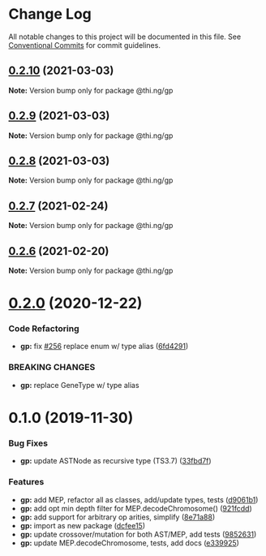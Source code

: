 # Change Log

All notable changes to this project will be documented in this file.
See [Conventional Commits](https://conventionalcommits.org) for commit guidelines.

## [0.2.10](https://github.com/thi-ng/umbrella/compare/@thi.ng/gp@0.2.9...@thi.ng/gp@0.2.10) (2021-03-03)

**Note:** Version bump only for package @thi.ng/gp





## [0.2.9](https://github.com/thi-ng/umbrella/compare/@thi.ng/gp@0.2.8...@thi.ng/gp@0.2.9) (2021-03-03)

**Note:** Version bump only for package @thi.ng/gp





## [0.2.8](https://github.com/thi-ng/umbrella/compare/@thi.ng/gp@0.2.7...@thi.ng/gp@0.2.8) (2021-03-03)

**Note:** Version bump only for package @thi.ng/gp





## [0.2.7](https://github.com/thi-ng/umbrella/compare/@thi.ng/gp@0.2.6...@thi.ng/gp@0.2.7) (2021-02-24)

**Note:** Version bump only for package @thi.ng/gp





## [0.2.6](https://github.com/thi-ng/umbrella/compare/@thi.ng/gp@0.2.5...@thi.ng/gp@0.2.6) (2021-02-20)

**Note:** Version bump only for package @thi.ng/gp





# [0.2.0](https://github.com/thi-ng/umbrella/compare/@thi.ng/gp@0.1.35...@thi.ng/gp@0.2.0) (2020-12-22)


### Code Refactoring

* **gp:** fix [#256](https://github.com/thi-ng/umbrella/issues/256) replace enum w/ type alias ([6fd4291](https://github.com/thi-ng/umbrella/commit/6fd4291eb2be4baae93b3f365478f73990e044b0))


### BREAKING CHANGES

* **gp:** replace GeneType w/ type alias





# 0.1.0 (2019-11-30)

### Bug Fixes

* **gp:** update ASTNode as recursive type (TS3.7) ([33fbd7f](https://github.com/thi-ng/umbrella/commit/33fbd7f152df370270690e5b1381a86f647f9b6b))

### Features

* **gp:** add MEP, refactor all as classes, add/update types, tests ([d9061b1](https://github.com/thi-ng/umbrella/commit/d9061b17a6aa89f690a0c97c12825c077f45e38b))
* **gp:** add opt min depth filter for MEP.decodeChromosome() ([921fcdd](https://github.com/thi-ng/umbrella/commit/921fcdd4e1c1919e4539c033df591782b63cff0a))
* **gp:** add support for arbitrary op arities, simplify ([8e71a88](https://github.com/thi-ng/umbrella/commit/8e71a88fb7b1ca36e7b89b5f2923a198c974c575))
* **gp:** import as new package ([dcfee15](https://github.com/thi-ng/umbrella/commit/dcfee156c8b196c6c4a4f2b5f0f7986e19bacee8))
* **gp:** update crossover/mutation for both AST/MEP, add tests ([9852631](https://github.com/thi-ng/umbrella/commit/9852631e227d9704c41f9dbe8a6b2cce10bd8fa9))
* **gp:** update MEP.decodeChromosome, tests, add docs ([e339925](https://github.com/thi-ng/umbrella/commit/e339925bc1fcbf2f7787e6453d2e29922adb3836))
